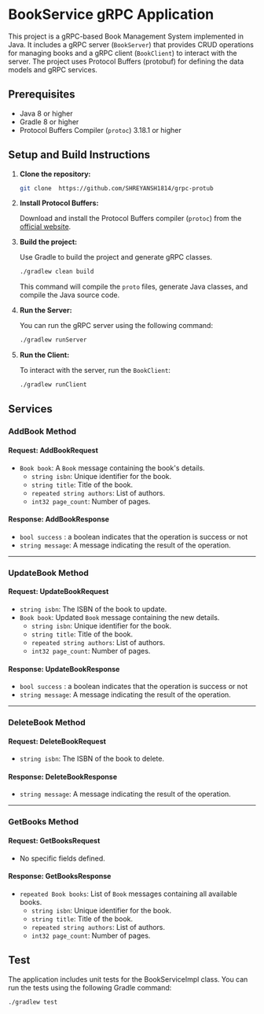 # BookService gRPC Application

This project is a gRPC-based Book Management System implemented in Java. It includes a gRPC server (`BookServer`) that provides CRUD operations for managing books and a gRPC client (`BookClient`) to interact with the server. The project uses Protocol Buffers (protobuf) for defining the data models and gRPC services.
## Prerequisites

- Java 8 or higher
- Gradle 8 or higher
- Protocol Buffers Compiler (`protoc`) 3.18.1 or higher

## Setup and Build Instructions

1. **Clone the repository:**

    ```bash
    git clone  https://github.com/SHREYANSH1814/grpc-protub
    
    ```

2. **Install Protocol Buffers:**

   Download and install the Protocol Buffers compiler (`protoc`) from the [official website](https://github.com/protocolbuffers/protobuf/releases).

3. **Build the project:**

   Use Gradle to build the project and generate gRPC classes.

    ```bash
    ./gradlew clean build
    ```

   This command will compile the `proto` files, generate Java classes, and compile the Java source code.

4. **Run the Server:**

   You can run the gRPC server using the following command:

    ```bash
    ./gradlew runServer
    ```

   

5. **Run the Client:**

   To interact with the server, run the `BookClient`:

    ```bash
    ./gradlew runClient
    ```


## Services

### AddBook Method

#### Request: AddBookRequest

- `Book book`: A `Book` message containing the book's details.
   - `string isbn`: Unique identifier for the book.
   - `string title`: Title of the book.
   - `repeated string authors`: List of authors.
   - `int32 page_count`: Number of pages.

#### Response: AddBookResponse

- `bool success` : a boolean indicates that the operation is success or not
- `string message`: A message indicating the result of the operation.

---

### UpdateBook Method

#### Request: UpdateBookRequest

- `string isbn`: The ISBN of the book to update.
- `Book book`: Updated `Book` message containing the new details.
   - `string isbn`: Unique identifier for the book.
   - `string title`: Title of the book.
   - `repeated string authors`: List of authors.
   - `int32 page_count`: Number of pages.

#### Response: UpdateBookResponse
- `bool success` : a boolean indicates that the operation is success or not
- `string message`: A message indicating the result of the operation.

---

### DeleteBook Method

#### Request: DeleteBookRequest

- `string isbn`: The ISBN of the book to delete.

#### Response: DeleteBookResponse

- `string message`: A message indicating the result of the operation.

---

### GetBooks Method

#### Request: GetBooksRequest

- No specific fields defined.

#### Response: GetBooksResponse

- `repeated Book books`: List of `Book` messages containing all available books.
   - `string isbn`: Unique identifier for the book.
   - `string title`: Title of the book.
   - `repeated string authors`: List of authors.
   - `int32 page_count`: Number of pages.


## Test
The application includes unit tests for the BookServiceImpl class. You can run the tests using the following Gradle command:

```commandline
./gradlew test
```
